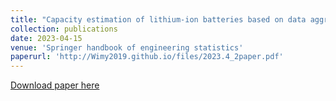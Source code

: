 ```yaml
---
title: "Capacity estimation of lithium-ion batteries based on data aggregation and feature fusion via graph neural network"
collection: publications
date: 2023-04-15
venue: 'Springer handbook of engineering statistics'
paperurl: 'http://Wimy2019.github.io/files/2023.4_2paper.pdf'
---
```


[Download paper here](http://Wimy2019.github.io/files/2023.4_2paper.pdf)

